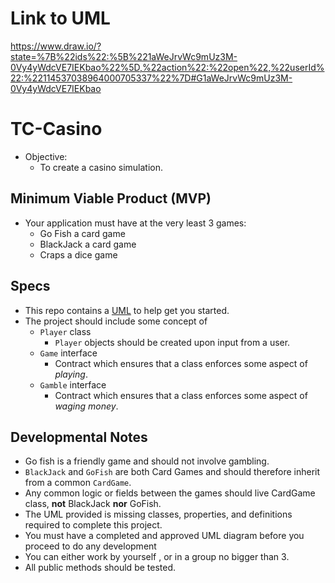 # Link to UML
https://www.draw.io/?state=%7B%22ids%22:%5B%221aWeJrvWc9mUz3M-0Vy4yWdcVE7IEKbao%22%5D,%22action%22:%22open%22,%22userId%22:%22114537038964000705337%22%7D#G1aWeJrvWc9mUz3M-0Vy4yWdcVE7IEKbao



# TC-Casino
* Objective:
  * To create a casino simulation.

## Minimum Viable Product (MVP)
* Your application must have at the very least 3 games:
  * Go Fish a card game
  * BlackJack a card game
  * Craps a dice game

## Specs
* This repo contains a [UML](https://github.com/Zipcoder/CR-MacroLabs-OOP-Casino/blob/master/UML.pdf) to help get you started.
* The project should include some concept of
  * `Player` class
    * `Player` objects should be created upon input from a user.
  * `Game` interface
    * Contract which ensures that a class enforces some aspect of _playing_.
  * `Gamble` interface
    * Contract which ensures that a class enforces some aspect of _waging money_.
  
 

## Developmental Notes
* Go fish is a friendly game and should not involve gambling.
* `BlackJack` and `GoFish` are both Card Games and should therefore inherit from a common `CardGame`.
* Any common logic or fields between the games should live CardGame class, **not** BlackJack **nor** GoFish.
* The UML provided is missing classes, properties, and definitions required to complete this project.
* You must have a completed and approved UML diagram before you proceed to do any development
* You can either work by yourself , or in a group no bigger than 3.
* All public methods should be tested.
